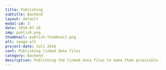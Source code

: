 ```yaml
---
title: Publishing
subtitle: Backend
layout: default
modal-id: 3
date: 2016-07-16
img: publish.png
thumbnail: publish-thumbnail.png
alt: image-alt
project-date: Juli 2016
cont: Publishing linked data files
category: Backend
description: Publishing the linked data files to make them accessible for data consumers. Developers can query linked data from multiple sources at once and combine it without the need for a single common schema that all data shares.
---
```


